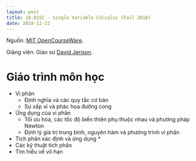 ```yaml
---
layout: post
title: 18.01SC - Single Variable Calculus (Fall 2010)
date: 2018-12-22
---
```

Nguồn: [MIT OpenCourseWare](https://ocw.mit.edu/courses/mathematics/18-01sc-single-variable-calculus-fall-2010/).

Giảng viên: Giáo sư [David Jerison](http://math.mit.edu/~jerison/).

# Giáo trình môn học
* Vi phân
  * Định nghĩa và các quy tắc cơ bản
  * Sự xấp xỉ và phác họa đường cong
* Ứng dụng của vi phân
  * Tối ưu hóa, các tốc độ biến thiên phụ thuộc nhau và phương pháp Newton 
  * Định lý giá trị trung bình, nguyên hàm và phương trình vi phân
* Tích phân xác định và ứng dụng
  * 
* Các kỹ thuật tích phân
* Tìm hiểu về vô hạn

